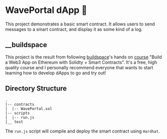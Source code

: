 # WavePortal dApp 👋

This project demonstrates a basic smart contract. It allows users to send
messages to a smart contract, and display it as some kind of a log. 

## __buildspace

This project is the result from following [buildspace](https://buildspace.so/)'s
hands on [course](https://buildspace.so/solidity) "Build a Web3 App on Ethereum
with Solidty + Smart Contracts". It's a free, high quality course and I
personally recommend everyone that wants to start learning how to develop dApps
to go and try out!

## Directory Structure

```
.
|-- contracts
|  |-- WavePortal.sol
|-- scripts
|  |-- run.js
|__ test
```

The `run.js` script will compile and deploy the smart contract using `Hardhat`.

